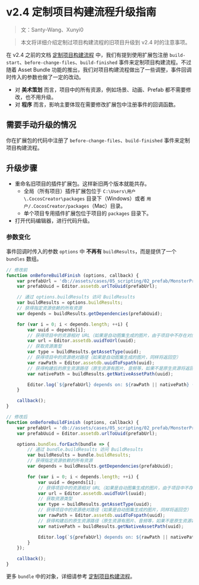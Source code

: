 # v2.4 定制项目构建流程升级指南

> 文：Santy-Wang、Xunyi0

> 本文将详细介绍定制过项目构建流程的旧项目升级到 v2.4 时的注意事项。

在 v2.4 之前的文档 [定制项目构建流程](https://github.com/cocos-creator/creator-docs/blob/e02ac31bab12d3ee767c0549050b0e42bd22bc5b/zh/publish/custom-project-build-template.md) 中，我们有提到使用扩展包注册 `build-start`、`before-change-files`、`build-finished` 事件来定制项目构建流程。不过随着 Asset Bundle 功能的推出，我们对项目构建流程做出了一些调整，事件回调时传入的参数也做了一定的改动。

- 对 **美术策划** 而言，项目中的所有资源，例如场景、动画、Prefab 都不需要修改，也不用升级。
- 对 **程序** 而言，影响主要体现在需要修改扩展包中注册事件的回调函数。

## 需要手动升级的情况

你在扩展包的代码中注册了 `before-change-files`、`build-finished` 事件来定制项目构建流程。

## 升级步骤

- 重命名旧项目的插件扩展包。这样新旧两个版本就能共存。
  - 全局（所有项目）插件扩展包位于 `C:\Users\用户\.CocosCreator\packages` 目录下（Windows）或者 `用户/.CocosCreator/packages`（Mac）目录。
  - 单个项目专用插件扩展包位于项目的 `packages` 目录下。
- 打开代码编辑器，进行代码升级。

### 参数变化 

事件回调时传入的参数 `options` 中 **不再有** `buildResults`，而是提供了一个 `bundles` 数组。

```js
// 修改前
function onBeforeBuildFinish (options, callback) {
    var prefabUrl = 'db://assets/cases/05_scripting/02_prefab/MonsterPrefab.prefab';
    var prefabUuid = Editor.assetdb.urlToUuid(prefabUrl);

    // 通过 options.buildResults 访问 BuildResults
    var buildResults = options.buildResults;
    // 获得指定资源依赖的所有资源
    var depends = buildResults.getDependencies(prefabUuid);

    for (var i = 0; i < depends.length; ++i) {
        var uuid = depends[i];
        // 获得项目中的资源相对 URL（如果是自动图集生成的图片，由于项目中不存在对应资源，将返回空）
        var url = Editor.assetdb.uuidToUrl(uuid);
        // 获取资源类型
        var type = buildResults.getAssetType(uuid);
        // 获得项目中的资源绝对路径（如果是自动图集生成的图片，同样将返回空）
        var rawPath = Editor.assetdb.uuidToFspath(uuid);
        // 获得构建后的原生资源路径（原生资源有图片、音频等，如果不是原生资源将返回空）
        var nativePath = buildResults.getNativeAssetPath(uuid);

        Editor.log(`${prefabUrl} depends on: ${rawPath || nativePath} (${type})`);
    }

    callback();
}

// 修改后
function onBeforeBuildFinish (options, callback) {
    var prefabUrl = 'db://assets/cases/05_scripting/02_prefab/MonsterPrefab.prefab';
    var prefabUuid = Editor.assetdb.urlToUuid(prefabUrl);

    options.bundles.forEach(bundle => {
        // 通过 bundle.buildResults 访问 BuildResults
        var buildResults = bundle.buildResults;
        // 获得指定资源依赖的所有资源
        var depends = buildResults.getDependencies(prefabUuid);

        for (var i = 0; i < depends.length; ++i) {
            var uuid = depends[i];
            // 获得项目中的资源相对 URL（如果是自动图集生成的图片，由于项目中不存在对应资源，将返回空）
            var url = Editor.assetdb.uuidToUrl(uuid);
            // 获取资源类型
            var type = buildResults.getAssetType(uuid);
            // 获得项目中的资源绝对路径（如果是自动图集生成的图片，同样将返回空）
            var rawPath = Editor.assetdb.uuidToFspath(uuid);
            // 获得构建后的原生资源路径（原生资源有图片、音频等，如果不是原生资源将返回空）
            var nativePath = buildResults.getNativeAssetPath(uuid);

            Editor.log(`${prefabUrl} depends on: ${rawPath || nativePath} (${type})`);
        }
    });

    callback();
}
```

更多 `bundle` 中的对象，详细请参考 [定制项目构建流程](../publish/custom-project-build-template.md)。
